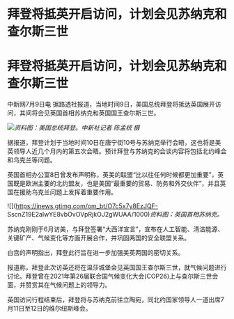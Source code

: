 # 拜登将抵英开启访问，计划会见苏纳克和查尔斯三世

# 拜登将抵英开启访问，计划会见苏纳克和查尔斯三世

中新网7月9日电 据路透社报道，当地时间9日，美国总统拜登将抵达英国展开访问，其间将会见英国首相苏纳克和英国国王查尔斯三世。

![](https://inews.gtimg.com/om_bt/Ox7ytiCht_VKqNY5K-ktGecp4keIJGnbxgwLEAV4Xxqd4AA/1000)_资料图：美国总统拜登。中新社记者
陈孟统 摄_

据报道，拜登计划于当地时间10日在唐宁街10号与苏纳克举行会晤，这也将是美英领导人近几个月内的第五次会晤。预计拜登与苏纳克的会谈内容将包括北约峰会和乌克兰等问题。

英国首相办公室8日曾发布声明称，英美的联盟“比以往任何时候都更加重要”，英国既是欧洲主要的北约盟友，也是美国“最重要的贸易、防务和外交伙伴”，并且英国在援助乌克兰问题上发挥着重要作用。

![](https://inews.gtimg.com/om_bt/O7c5x7y8EzJQF-
SscnZ19E2alwYE8vbOvOVpRjkOJ2gWUAA/1000)_资料图：英国首相苏纳克。_

苏纳克刚刚于6月访美，与拜登签署“大西洋宣言”，宣布在人工智能、清洁能源、关键矿产、气候变化等方面开展合作，并巩固两国的安全联盟关系。

白宫的声明指出，拜登此行旨在进一步加强美英两国的密切关系。

报道称，拜登此次访英还将在温莎城堡会见英国国王查尔斯三世，就气候问题进行讨论。拜登曾在2021年第26届联合国气候变化大会(COP26)上与查尔斯三世会面，并赞赏其在气候问题上的领导力。

英国访问行程结束后，拜登将与苏纳克前往立陶宛，同北约国家领导人一道出席7月11日至12日的维尔纽斯峰会。

